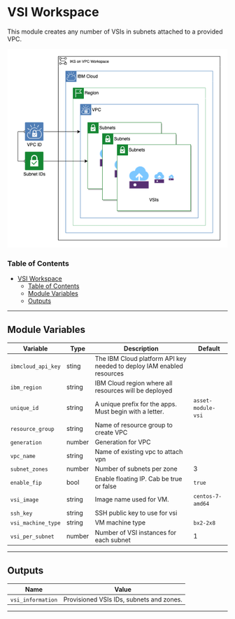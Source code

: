# VSI Workspace

This module creates any number of VSIs in subnets attached to a provided VPC.

![VSI Workspace](./.docs/multitier_vsi.png)

### Table of Contents

- [VSI Workspace](#vsi-workspace)
  - [Table of Contents](#table-of-contents)
  - [Module Variables](#module-variables)
  - [Outputs](#outputs)

---

## Module Variables

| Variable           | Type   | Description                                                           | Default            |
| ------------------ | ------ | --------------------------------------------------------------------- | ------------------ |
| `ibmcloud_api_key` | sting  | The IBM Cloud platform API key needed to deploy IAM enabled resources |
| `ibm_region`       | string | IBM Cloud region where all resources will be deployed                 |
| `unique_id`        | string | A unique prefix for the apps. Must begin with a letter.               | `asset-module-vsi` |
| `resource_group`   | string | Name of resource group to create VPC                                  |                    |
| `generation`       | number | Generation for VPC                                                    |
| `vpc_name`         | string | Name of existing vpc to attach vpn                                    |
| `subnet_zones`     | number | Number of subnets per zone                                            | 3                  |
| `enable_fip`       | bool   | Enable floating IP. Cab be true or false                              | `true`             |
| `vsi_image`        | string | Image name used for VM.                                               | `centos-7-amd64`   |
| `ssh_key`          | string | SSH public key to use for vsi                                         |                    |
| `vsi_machine_type` | string | VM machine type                                                       | `bx2-2x8`          |
| `vsi_per_subnet`   | number | Number of VSI instances for each subnet                               | 1                  |

---

## Outputs

| Name              | Value                                    |
| ----------------- | ---------------------------------------- |
| `vsi_information` | Provisioned VSIs IDs, subnets and zones. |

---
